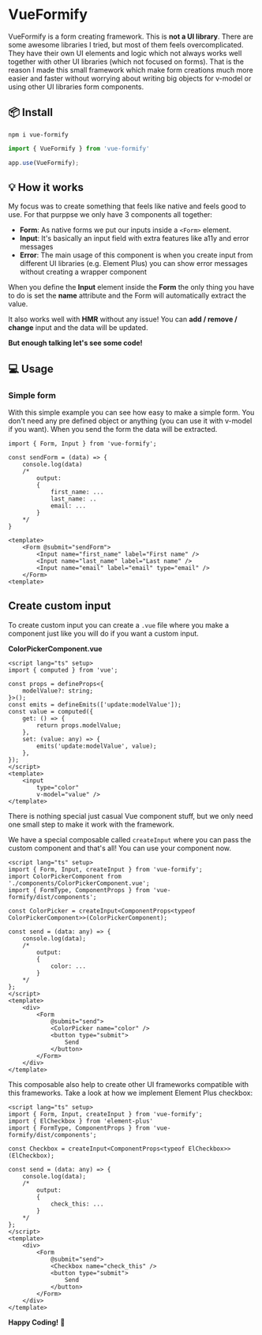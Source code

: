 # VueFormify

VueFormify is a form creating framework. This is **not a UI library**. There are some awesome libraries I tried, but most of them feels overcomplicated. They have their own UI elements and logic which not always works well together with other UI libraries (which not focused on forms). That is the reason I made this small framework which make form creations much more easier and faster without worrying about writing big objects for v-model or using other UI libraries form components.

## 📦 Install
```
npm i vue-formify
```
```ts
import { VueFormify } from 'vue-formify'

app.use(VueFormify);
```

## 💡 How it works
My focus was to create something that feels like native and feels good to use. For that purppse we only have 3 components all together:
- **Form**: As native forms we put our inputs inside a `<Form>` element.
- **Input**: It's basically an input field with extra features like a11y and error messages
- **Error**: The main usage of this component is when you create input from different UI libraries (e.g. Element Plus) you can show error messages without creating a wrapper component

When you define the **Input** element inside the **Form** the only thing you have to do is set the **name** attribute and the Form will automatically extract the value.

It also works well with **HMR** without any issue! You can **add / remove / change** input and the data will be updated.

**But enough talking let's see some code!**

## 💻 Usage

### Simple form
With this simple example you can see how easy to make a simple form. You don't need any pre defined object or anything (you can use it with v-model if you want).
When you send the form the data will be extracted.
```tsx
import { Form, Input } from 'vue-formify';

const sendForm = (data) => {
	console.log(data)
	/* 
		output:
		{
			first_name: ...
			last_name: ..
			email: ...
		}
	*/
}

<template>
	<Form @submit="sendForm">
		<Input name="first_name" label="First name" />
		<Input name="last_name" label="Last name" />
		<Input name="email" label="email" type="email" />
	</Form>
<template>
```
## Create custom input
To create custom input you can create a `.vue` file where you make a component just like you will do if you want a custom input.

**ColorPickerComponent.vue**
```vue
<script lang="ts" setup>
import { computed } from 'vue';

const props = defineProps<{
	modelValue?: string;
}>();
const emits = defineEmits(['update:modelValue']);
const value = computed({
	get: () => {
		return props.modelValue;
	},
	set: (value: any) => {
		emits('update:modelValue', value);
	},
});
</script>
<template>
	<input
		type="color"
		v-model="value" />
</template>
```
There is nothing special just casual Vue component stuff, but we only need one small step to make it work with the framework.

We have a special composable called `createInput` where you can pass the custom component and that's all! You can use your component now.

```vue
<script lang="ts" setup>
import { Form, Input, createInput } from 'vue-formify';
import ColorPickerComponent from './components/ColorPickerComponent.vue';
import { FormType, ComponentProps } from 'vue-formify/dist/components';

const ColorPicker = createInput<ComponentProps<typeof ColorPickerComponent>>(ColorPickerComponent);

const send = (data: any) => {
	console.log(data);
	/* 
		output:
		{
			color: ...
		}
	*/
};
</script>
<template>
	<div>
		<Form
			@submit="send">
			<ColorPicker name="color" />
			<button type="submit">
				Send
			</button>
		</Form>
	</div>
</template>
```
This composable also help to create other UI frameworks compatible with this frameworks. Take a look at how we implement Element Plus checkbox:
```vue
<script lang="ts" setup>
import { Form, Input, createInput } from 'vue-formify';
import { ElCheckbox } from 'element-plus'
import { FormType, ComponentProps } from 'vue-formify/dist/components';

const Checkbox = createInput<ComponentProps<typeof ElCheckbox>>(ElCheckbox);

const send = (data: any) => {
	console.log(data);
	/* 
		output:
		{
			check_this: ...
		}
	*/
};
</script>
<template>
	<div>
		<Form
			@submit="send">
			<Checkbox name="check_this" />
			<button type="submit">
				Send
			</button>
		</Form>
	</div>
</template>
```
**Happy Coding!** 🚀
